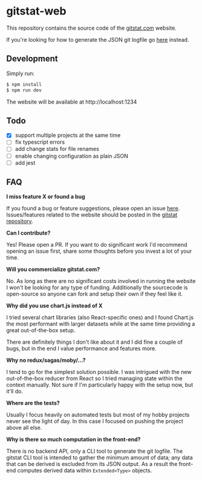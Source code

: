 # gitstat-web

This repository contains the source code of the [gitstat.com](https://gitstat.com) website.

If you're looking for how to generate the JSON git logfile go [here](https://github.com/nielskrijger/gitstat) instead.

## Development

Simply run:

```sh
$ npm install
$ npm run dev
```

The website will be available at http://localhost:1234

## Todo

- [x] support multiple projects at the same time
- [ ] fix typescript errors
- [ ] add change stats for file renames
- [ ] enable changing configuration as plain JSON
- [ ] add jest

## FAQ

__I miss feature X or found a bug__

If you found a bug or feature suggestions, please open an issue [here](https://github.com/nielskrijger/gitstat-web/issues). Issues/features related to the website should be posted in the [gitstat repository](https://github.com/nielskrijger/gitstat). 

__Can I contribute?__

Yes! Please open a PR. If you want to do significant work I'd recommend opening an issue first, share some thoughts before you invest a lot of your time.

__Will you commercialize gitstat.com?__

No. As long as there are no significant costs involved in running the website I won't be looking for any type of funding. Additionally the sourcecode is open-source so anyone can fork and setup their own if they feel like it.

__Why did you use chart.js instead of X__

I tried several chart libraries (also React-specific ones) and I found Chart.js the most performant with larger datasets while at the same time providing a great out-of-the-box setup.

There are definitely things I don't like about it and I did fine a couple of bugs, but in the end I value performance and features more. 

__Why no redux/sagas/moby/...?__

I tend to go for the simplest solution possible. I was intrigued with the new out-of-the-box reducer from React so I tried managing state within the context manually. Not sure if I'm particularly happy with the setup now, but it'll do.

__Where are the tests?__

Usually I focus heavily on automated tests but most of my hobby projects never see the light of day. In this case I focused on pushing the project above all else.

__Why is there so much computation in the front-end?__

There is no backend API, only a CLI tool to generate the git logfile. The gitstat CLI tool is intended to gather the minimum amount of data; any data that can be derived is excluded from its JSON output. As a result the front-end computes derived data within `Extended<Type>` objects.
